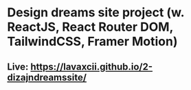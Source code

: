 # Design dreams site project (w. ReactJS, React Router DOM, TailwindCSS, Framer Motion)
## Live: https://lavaxcii.github.io/2-dizajndreamssite/



